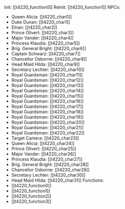 Init: [[t4220_function0]]
ReInit: [[t4220_function1]]
NPCs:
- Queen Alicia: [[t4220_char0]]
- Duke Dunan: [[t4220_char1]]
- Elnan: [[t4220_char2]]
- Prince Olivert: [[t4220_char3]]
- Major Vander: [[t4220_char4]]
- Princess Klaudia: [[t4220_char5]]
- Brig. General Bright: [[t4220_char6]]
- Captain Schwarz: [[t4220_char7]]
- Chancellor Osborne: [[t4220_char8]]
- Head Maid Hilda: [[t4220_char9]]
- Secretary Lechter: [[t4220_char10]]
- Royal Guardsman: [[t4220_char11]]
- Royal Guardsman: [[t4220_char12]]
- Royal Guardsman: [[t4220_char13]]
- Royal Guardsman: [[t4220_char14]]
- Royal Guardsman: [[t4220_char15]]
- Royal Guardsman: [[t4220_char16]]
- Royal Guardsman: [[t4220_char17]]
- Royal Guardsman: [[t4220_char18]]
- Royal Guardsman: [[t4220_char19]]
- Royal Guardsman: [[t4220_char20]]
- Royal Guardsman: [[t4220_char21]]
- Royal Guardsman: [[t4220_char22]]
- Target Camera: [[t4220_char23]]
- Queen Alicia: [[t4220_char24]]
- Prince Olivert: [[t4220_char25]]
- Major Vander: [[t4220_char26]]
- Princess Klaudia: [[t4220_char27]]
- Brig. General Bright: [[t4220_char28]]
- Chancellor Osborne: [[t4220_char29]]
- Secretary Lechter: [[t4220_char30]]
- Head Maid Hilda: [[t4220_char31]]
Functions:
- [[t4220_function0]]
- [[t4220_function1]]
- [[t4220_function2]]
- [[t4220_function3]]
